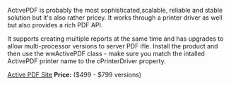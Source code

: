 ﻿ActivePDF is probably the most sophisticated,scalable, reliable and stable solution but it's also rather pricey. It works through a printer driver as well but also provides a rich PDF API.

It supports creating multiple reports at the same time and has upgrades to allow multi-processor versions to server PDF ifle. Install the product and then use the wwActivePDF class - make sure you match the intalled ActivePDF printer name to the cPrinterDriver property.

<a href="http://www.activepdf.com/en/Products/Server" target="top">Active PDF Site</a></h3> 
**Price:** ($499 - $799 versions)
